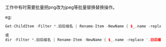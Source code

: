 工作中有时需要批量把png改为jpeg等批量替换替换操作。

eg:
```cpp
Get-ChildItem -Filter *.旧后缀名 | Rename-Item -NewName { $_.name -replace '.旧后缀名','.新后缀名' }

或
dir -Filter *.旧后缀名 | Rename-Item -NewName { $_.name -replace '.旧后缀名','.新后缀名' }
```
